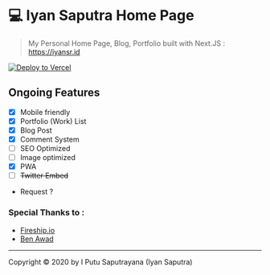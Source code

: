 # 💻 Iyan Saputra Home Page

> My Personal Home Page, Blog, Portfolio built with Next.JS : https://iyansr.id


[![Deploy to Vercel](https://vercel.com/button)](https://iyansr.id)
## Ongoing Features 

- [x] Mobile friendly
- [x] Portfolio (Work) List
- [x] Blog Post
- [x] Comment System
- [ ] SEO Optimized
- [ ] Image optimized
- [x] PWA
- [ ] ~~Twitter Embed~~

- Request ? 

### Special Thanks to :

- [Fireship.io](https://fireship.io/)
- [Ben Awad](https://www.youtube.com/channel/UC-8QAzbLcRglXeN_MY9blyw)

***

Copyright © 2020 by I Putu Saputrayana (Iyan Saputra)
